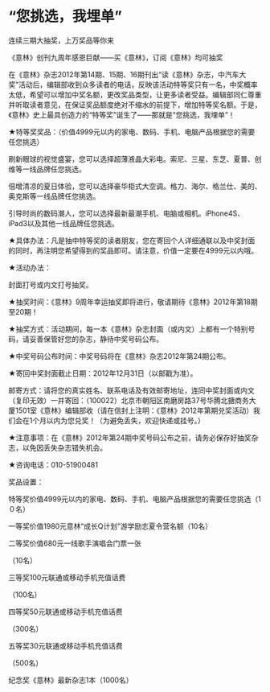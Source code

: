 # “您挑选，我埋单”

连续三期大抽奖，上万奖品等你来

《意林》创刊九周年感恩巨献——买《意林》，订阅《意林》均可抽奖

在《意林》杂志2012年第14期、15期、16期刊出“读《意林》杂志，中汽车大奖”活动后，编辑部收到众多读者的电话，反映该活动特等奖只有一名，中奖概率太低，希望可以增加中奖名额，更改奖品类型，让更多读者受益。编辑部同仁尊重并听取读者意见，在保证奖品额度绝对不缩水的前提下，增加特等奖名额。于是，《意林》史上最具创造力的“特等奖”诞生了——那就是“您挑选，我埋单”！

★特等奖奖品：（价值4999元以内的家电、数码、手机、电脑产品根据您的需要任您挑选）

刷新眼球的视觉盛宴，您可以选择超薄液晶大彩电。索尼、三星、东芝、夏普、创维等一线品牌任您挑选。

倍增清凉的夏日体验，您可以选择豪华柜式大空调。格力、海尔、格兰仕、美的、奥克斯等一线品牌任您挑选。

引导时尚的数码潮人，您可以选择最新最潮手机、电脑或相机。iPhone4S、iPad3以及其他一线品牌任您挑选。

★具体办法：凡是抽中特等奖的读者朋友，您在寄回个人详细通联以及中奖封面的同时，再注明您希望得到的奖品即可。请注意，价值一定要在4999元以内哦。

★活动办法：

封面打号或内文打号抽奖。

★抽奖时间：《意林》9周年幸运抽奖即将进行，敬请期待《意林》2012年第18期至20期！

★抽奖方式：活动期间，每一本《意林》杂志封面（或内文）上都有一个特别号码，请妥善保管好您的杂志，静待中奖号码公布。

★中奖号码公布时间：中奖号码将在《意林》杂志2012年第24期公布。

★寄回中奖封面截止日期：2012年12月31日（以邮戳为准）。

邮寄方式：请将您的真实姓名、联系电话及有效邮寄地址，连同中奖封面或内文（复印无效）一并寄回：（100022）北京市朝阳区南磨房路37号华腾北搪商务大厦1501室《意林》编辑部收（请在信封上注明：《意林》2012年第期兑奖活动）我们会在1个月以内为您兑奖！（为避免丢失，欢迎快递或挂号。）

★注意事项：在《意林》2012年第24期中奖号码公布之前，请务必保存好抽奖杂志，以免因丢失杂志错失机会。

★咨询电话：010-51900481

奖品设置：

特等奖价值4999元以内的家电、数码、手机、电脑产品根据您的需要任您挑选（1０名）

一等奖价值1980元意林“成长Q计划”游学励志夏令营名额（10名）

二等奖价值680元一线歌手演唱会门票一张

（10名）

三等奖100元联通或移动手机充值话费

（100名）

四等奖50元联通或移动手机充值话费

（300名）

五等奖30元联通或移动手机充值话费

（500名）

纪念奖《意林》最新杂志1本（1000名）